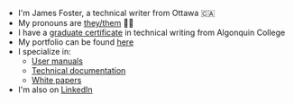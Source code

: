 - I'm James Foster, a technical writer from Ottawa 🇨🇦
- My pronouns are [they/them](https://en.pronouns.page/are/they/them) 🏳️‍🌈
- I have a [graduate certificate](https://www.algonquincollege.com/online/program-info/technical-writer/) in technical writing from Algonquin College
- My portfolio can be found [here](https://github.com/jamesdmfoster/Portfolio)
- I specialize in:
  - [User manuals](https://github.com/jamesdmfoster/jamesdmfoster/blob/main/Portfolio/User-Manual_DVDStyler.pdf)
  - [Technical documentation](https://github.com/jamesdmfoster/jamesdmfoster/blob/main/Portfolio/Documentation-Plan_GIMP.pdf)
  - [White papers](https://github.com/jamesdmfoster/jamesdmfoster/blob/main/Portfolio/White-Paper_COVID.pdf)
- I'm also on [LinkedIn](https://www.linkedin.com/in/jamesdmfoster/)
<!---
- My CV can be found [here](https://github.com/jamesdmfoster/CV)
- Here is my [website](link-to-jekyll-website)
--->

<!---
jamesdmfoster/jamesdmfoster is a ✨ special ✨ repository because its `README.md` (this file) appears on your GitHub profile.
You can click the Preview link to take a look at your changes.
--->
